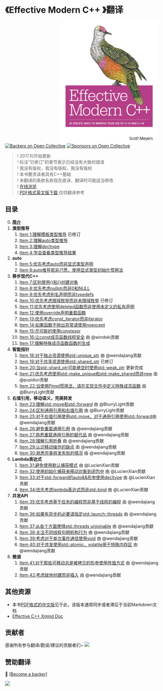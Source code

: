 # 《Effective Modern C++ 》翻译

<img src="0.Public/1.png?raw=true" align="right" weight="300" height="400"/>

[![Backers on Open Collective](https://opencollective.com/EffectiveModernCppChinese/backers/badge.svg)](#backers)
 [![Sponsors on Open Collective](https://opencollective.com/EffectiveModernCppChinese/sponsors/badge.svg)](#sponsors) 

> ! 2017.10开始更新<br>
> ! 标注“已修订”的章节表示已经没有大致的错误<br>
> ! 我没有版权，我没有版权，我没有版权<br>
> ! 本书要求读者具有C++基础<br>
> ! 未翻译的条款名称现在直译，翻译时可能适当修改<br>
> ! [在线浏览](https://cntransgroup.github.io/EffectiveModernCppChinese)<br>
> ! [PDF格式英文版下载](0.Public/EffectiveModernCpp.pdf),仅供翻译参考<br>

## 目录
0. [__简介__](Introduction.md)
1. __类型推导__
	1. [Item 1:理解模板类型推导](src/1.DeducingTypes/item1.md) 已修订
	2. [Item 2:理解auto类型推导](src/1.DeducingTypes/item2.md)
	3. [Item 3:理解decltype](src/1.DeducingTypes/item3.md)
	4. [Item 4:学会查看类型推导结果](src/1.DeducingTypes/item4.md)
2. __auto__
	1. [Item 5:优先考虑auto而非显式类型声明](src/2.Auto/item5.md)
	2. [Item 6:auto推导若非己愿，使用显式类型初始化惯用法](src/2.Auto/item6.md)
3. __移步现代C++__
	1. [Item 7:区别使用()和{}创建对象](src/3.MovingToModernCpp/item7.md)
	2. [Item 8:优先考虑nullptr而非0和NULL](src/3.MovingToModernCpp/item8.md)
	3. [Item 9:优先考虑别名声明而非typedefs](src/3.MovingToModernCpp/item9.md)
	4. [Item 10:优先考虑限域枚举而非未限域枚举](src/3.MovingToModernCpp/item10.md) 已修订
	5. [Item 11:优先考虑使用deleted函数而非使用未定义的私有声明](src/3.MovingToModernCpp/item11.md)
	6. [Item 12:使用override声明重载函数](src/3.MovingToModernCpp/item12.md)
	7. [Item 13:优先考虑const_iterator而非iterator](src/3.MovingToModernCpp/item13.md)
	8. [Item 14:如果函数不抛出异常请使用noexcept](src/3.MovingToModernCpp/item14.md)
	9. [Item 15:尽可能的使用constexpr](src/3.MovingToModernCpp/item15.md)
	10. [Item 16:让const成员函数线程安全](src/3.MovingToModernCpp/item16.md) 由 @windski贡献
	11. [Item 17:理解特殊成员函数函数的生成](src/3.MovingToModernCpp/item17.md) 
4. __智能指针__
	1. [Item 18:对于独占资源使用std::unique_ptr](src/4.SmartPointers/item18.md) 由 @wendajiang贡献
	2. [Item 19:对于共享资源使用std::shared_ptr](src/4.SmartPointers/item19.md) 已修订
	3. [Item 20:当std::shard_ptr可能悬空时使用std::weak_ptr](src/4.SmartPointers/item20.md) 更新完成
	4. [Item 21:优先考虑使用std::make_unique和std::make_shared而非new](src/4.SmartPointers/item21.md) 由 @pusidun贡献
	5. [Item 22:当使用Pimpl惯用法，请在实现文件中定义特殊成员函数](src/4.SmartPointers/item22.md) 由 @BlurryLight贡献
5. __右值引用，移动语义，完美转发__
	1. [Item 23:理解std::move和std::forward](src/5.RRefMovSemPerfForw/item23.md) 由 @BlurryLight贡献
	2. [Item 24:区别通用引用和右值引用](src/5.RRefMovSemPerfForw/item24.md) 由 @BlurryLight贡献
	3. [Item 25:对于右值引用使用std::move，对于通用引用使用std::forward](src/5.RRefMovSemPerfForw/item25.md)由 @wendajiang贡献
	4. [Item 26:避免重载通用引用](src/5.RRefMovSemPerfForw/item26.md) 由 @wendajiang贡献
	5. [Item 27:熟悉重载通用引用的替代品](src/5.RRefMovSemPerfForw/item27.md) 由 @wendajiang贡献
	6. [Item 28:理解引用折叠](src/5.RRefMovSemPerfForw/item28.md) 由 @wendajiang贡献
	7. [Item 29:认识移动操作的缺点](src/5.RRefMovSemPerfForw/item29.md) 由 @wendajiang贡献
	8. [Item 30:熟悉完美转发失败的情况](src/5.RRefMovSemPerfForw/item30.md) 由 @wendajiang贡献
6. __Lambda表达式__
	1. [Item 31:避免使用默认捕获模式](src/6.LambdaExpressions/item31.md) 由 @LucienXian贡献
	2. [Item 32:使用初始化捕获来移动对象到闭包中](src/6.LambdaExpressions/item32.md) 由 @LucienXian贡献
	3. [Item 33:对于std::forward的auto&&形参使用decltype](src/6.LambdaExpressions/item33.md) 由 @LucienXian贡献
	4. [Item 34:优先考虑lambda表达式而非std::bind](src/6.LambdaExpressions/item34.md) 由 @LucienXian贡献
7. __并发API__
	1. [Item 35:优先考虑基于任务的编程而非基于线程的编程](src/7.TheConcurrencyAPI/Item35.md) 由 @wendajiang贡献
	2. [Item 36:如果有异步的必要请指定std::launch::threads](src/7.TheConcurrencyAPI/item36.md) 由 @wendajiang贡献
	3. [Item 37:从各个方面使得std::threads unjoinable](src/7.TheConcurrencyAPI/item37.md) 由 @wendajiang贡献
	4. [Item 38:关注不同线程句柄析构行为](src/7.TheConcurrencyAPI/item38.md) 由 @wendajiang贡献
	5. [Item 39:考虑对于单次事件通信使用void](src/7.TheConcurrencyAPI/item39.md) 由 @wendajiang贡献
	6. [Item 40:对于并发使用std::atomic，volatile用于特殊内存区](src/7.TheConcurrencyAPI/item40.md) 由 @wendajiang贡献
8. __微调__
	1. [Item 41:对于那些可移动总是被拷贝的形参使用传值方式](src/8.Tweaks/item41.md) 由 @wendajiang贡献
	2. [Item 42:考虑就地创建而非插入](src/8.Tweaks/item42.md) 由 @wendajiang贡献

## 其他资源
+ 本书[PDF格式的中文版](./0.Public/translated/translate-zh-combine.pdf)见于此，该版本通常同步或者滞后于当前Markdown文档
+ [Effective C++ Xmind Doc](./0.Public/EffectModernC++.xmind)

## 贡献者

感谢所有参与翻译/勘误/建议的贡献者们~
<a href="https://github.com/kelthuzadx/EffectiveModernCppChinese/graphs/contributors"><img src="https://opencollective.com/EffectiveModernCppChinese/contributors.svg?width=890&button=false" /></a>

## 赞助翻译

 🙏 [[Become a backer](https://opencollective.com/EffectiveModernCppChinese#backer)]

<a href="https://opencollective.com/EffectiveModernCppChinese#backers" target="_blank"><img src="https://opencollective.com/EffectiveModernCppChinese/backers.svg?width=890"></a>
